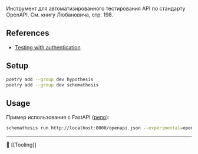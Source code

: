 Инструмент для автоматизированного тестирования API по стандарту OpenAPI. См. книгу Любановича, стр. 198.

## References

- [Testing with authentication](https://schemathesis.readthedocs.io/en/stable/auth.html)

## Setup

```bash
poetry add --group dev hypothesis
poetry add --group dev schemathesis
```

## Usage

Пример использования с FastAPI ([репо](https://gitverse.ru/amgold/fastapi-learn/content/master/cryptids)):

```bash
schemathesis run http://localhost:8000/openapi.json --experimental=openapi-3.1
```


----
📂 [[Tooling]]